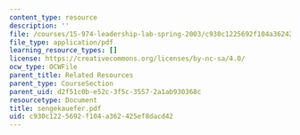 ```yaml
---
content_type: resource
description: ''
file: /courses/15-974-leadership-lab-spring-2003/c930c1225692f104a362425ef8dacd42_sengekauefer.pdf
file_type: application/pdf
learning_resource_types: []
license: https://creativecommons.org/licenses/by-nc-sa/4.0/
ocw_type: OCWFile
parent_title: Related Resources
parent_type: CourseSection
parent_uid: d2f51c0b-e52c-3f5c-3557-2a1ab930368c
resourcetype: Document
title: sengekauefer.pdf
uid: c930c122-5692-f104-a362-425ef8dacd42
---
```

